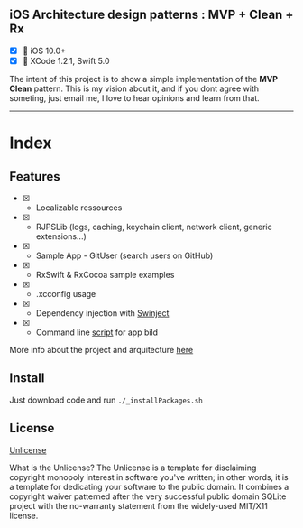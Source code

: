 iOS Architecture design patterns : MVP + Clean + Rx
-----

- [x] 📱  iOS 10.0+
- [x] 🔨  XCode 1.2.1, Swift 5.0

The intent of this project is to show a simple implementation of the __MVP Clean__ pattern. This is my vision about it, and if you dont agree with someting, just email me, I love to hear opinions and learn from that.

------
# Index

## Features
 -[x] - Localizable ressources
 -[x] - RJPSLib (logs, caching, keychain client, network client, generic extensions...)
 -[x] - Sample App - GitUser (search users on GitHub)
 -[x] - RxSwift & RxCocoa sample examples
 -[x] - .xcconfig usage
 -[x] - Dependency injection with [Swinject](https://github.com/Swinject/Swinject)
 -[x] - Command line [script](https://github.com/ricardopsantos/RJPS_MVPCleanRx/blob/master/_iOSGenericCompile.sh) for app bild 
 
 More info about the project and arquitecture [here](https://github.com/ricardopsantos/RJPS_MVPCleanRx/tree/master/Docs)
 
## Install

Just download code and run ```./_installPackages.sh```

## License

[Unlicense](http://unlicense.org)

What is the Unlicense?
The Unlicense is a template for disclaiming copyright monopoly interest in software you've written; in other words, it is a template for dedicating your software to the public domain. It combines a copyright waiver patterned after the very successful public domain SQLite project with the no-warranty statement from the widely-used MIT/X11 license.
